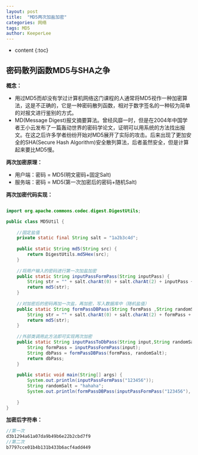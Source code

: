 ```yaml
---
layout: post
title:  "MD5两次加盐加密"
categories: 网络
tags: MD5
author: KeeperLee
---
```

* content
{:toc}
## 密码散列函数MD5与SHA之争



**概念：**


> 
- 用过MD5而却没有学过计算机网络这门课程的人通常将MD5视作一种加密算法，这是不正确的，它是一种密码散列函数，相对于数字签名的一种较为简单的对报文进行鉴别的方式。
- MD(Message Digest)报文摘要算法。曾经风靡一时，但是在2004年中国学者王小云发布了一篇轰动世界的密码学论文，证明可以用系统的方法找出报文。在这之后许多学者纷纷开始对MD5展开了实际的攻击。后来出现了更加安全的SHA(Secure Hash Algorithm)安全散列算法，后者虽然安全，但是计算起来要比MD5慢。

**两次加密原理：**


> 
- 用户端：密码 = MD5(明文密码+固定Salt)
- 服务端：密码 = MD5(第一次加密后的密码+随机Salt)


**两次加密代码实现：**
``` java

import org.apache.commons.codec.digest.DigestUtils;

public class MD5Util {
    
    //固定盐值
    private static final String salt = "1a2b3c4d";
    
    public static String md5(String src) {
        return DigestUtils.md5Hex(src);
    }
    
    //将用户输入的密码进行第一次加盐加密
    public static String inputPassFormPass(String inputPass) {
        String str = "" + salt.charAt(0) + salt.charAt(2) + inputPass + salt.charAt(5) + salt.charAt(4);
        return md5(str);
    }
    
    //对加密后的密码再加一次盐，再加密，写入数据库中（随机盐值）
    public static String formPassDBPass(String formPass ,String randomSalt) {
        String str = "" + salt.charAt(0) + salt.charAt(2) + formPass + salt.charAt(5) + salt.charAt(4);
        return md5(str);
    }
    
    //外部类调用此方法即可实现两次加密
    public static String inputPassToDbPass(String input,String randomSalt) {
        String formPass = inputPassFormPass(input);
        String dbPass = formPassDBPass(formPass, randomSalt);
        return dbPass;
    }
    
    public static void main(String[] args) {
        System.out.println(inputPassFormPass("123456"));
        String randomSalt = "hahaha";
        System.out.println(formPassDBPass(inputPassFormPass("123456"), randomSalt));
        
    }
}

```
**加密后字符串：**
``` java
//第一次
d3b1294a61a07da9b49b6e22b2cbd7f9
//第二次
b7797cce01b4b131b433b6acf4add449
``` 